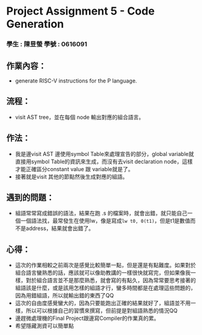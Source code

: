 # Project Assignment 5 - Code Generation

### **學生 : 陳昱螢    學號 : 0616091**

## 作業內容：
* generate RISC-V instructions for the P language.

## 流程：
* visit AST tree，並在每個 node 輸出對應的組合語言。

## 作法：
* 我是邊visit AST 邊使用symbol Table來處理宣告的部分，global variable就直接用symbol Table的資訊來生成，而沒有去visit declaration node，這樣才能正確區分constant value 跟 variable就是了。
* 接著就是visit 其他的節點然後生成對應的組語。

## 遇到的問題：
* 組語常常寫成錯誤的語法，結果在跑 .s 的檔案時，就會出錯，就只能自己一個一個語法找，最常發生在使用lw，像是寫成```lw t0, 0(t1)```，但是t1是數值而不是address，結果就會出錯了。
 
## 心得：
* 這次的作業相較之前兩次是感覺比較簡單一點，但是還是有點難度。如果對於組合語言蠻熟悉的話，應該就可以像助教講的一樣很快就寫完，但如果像我一樣，對於組合語言並不是那麼熟悉，就會寫的有點久，因為常常要思考接著的組語該是什麼，或是該用怎樣的組語才行，蠻多時間都是在處理這些問題的，因為用錯組語，所以就輸出錯的東西了QQ
* 這次的自由度感覺蠻大的，因為只要能跑出正確的結果就好了，組語並不用一樣，所以可以根據自己的習慣來撰寫，但前提是對組語熟悉的情況QQ
* 邊趕微處理機的Final Project跟邊寫Compiler的作業真的累。
* 希望隱藏測資可以簡單點